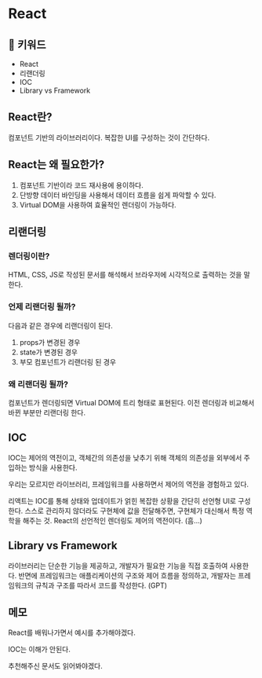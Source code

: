 # React

## :whale2: 키워드

* React
* 리랜더링
* IOC
* Library vs Framework

## React란?

컴포넌트 기반의 라이브러리이다. 복잡한 UI를 구성하는 것이 간단하다.

## React는 왜 필요한가?

1. 컴포넌트 기반이라 코드 재사용에 용이하다.
2. 단방향 데이터 바인딩을 사용해서 데이터 흐름을 쉽게 파악할 수 있다.
3. Virtual DOM을 사용하여 효율적인 렌더링이 가능하다.

## 리랜더링

### 렌더링이란?

HTML, CSS, JS로 작성된 문서를 해석해서 브라우저에 시각적으로 출력하는 것을 말한다.

### 언제 리랜더링 될까?

다음과 같은 경우에 리랜더링이 된다.

1. props가 변경된 경우
2. state가 변경된 경우
3. 부모 컴포넌트가 리랜더링 된 경우

### 왜 리랜더링 될까?

컴포넌트가 렌더링되면 Virtual DOM에 트리 형태로 표현된다. 이전 렌더링과 비교해서 바뀐 부분만 리랜더링 한다.

## IOC

IOC는 제어의 역전이고, 객체간의 의존성을 낮추기 위해 객체의 의존성을 외부에서 주입하는 방식을 사용한다.

우리는 모르지만 라이브러리, 프레임워크를 사용하면서 제어의 역전을 경험하고 있다.

리액트는 IOC를 통해 상태와 업데이트가 얽힌 복잡한 상황을 간단히 선언형 UI로 구성한다.
스스로 관리하지 않더라도 구현체에 값을 전달해주면, 구현체가 대신해서 특정 역학을 해주는 것.
React의 선언적인 렌더링도 제어의 역전이다. (흠...)

## Library vs Framework

라이브러리는 단순한 기능을 제공하고, 개발자가 필요한 기능을 직접 호출하여 사용한다. 반면에 프레임워크는 애플리케이션의 구조와 제어 흐름을 정의하고, 개발자는 프레임워크의 규칙과 구조를 따라서 코드를 작성한다. (GPT)

## 메모

React를 배워나가면서 예시를 추가해야겠다.

IOC는 이해가 안된다.

추천해주신 문서도 읽어봐야겠다.
